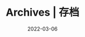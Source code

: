 ---
title: "Archives | 存档"
date: 2022-03-06
layout: "archives"
slug: "archives"
menu:
    main:
        weight: 2
        params: 
            icon: archives
---